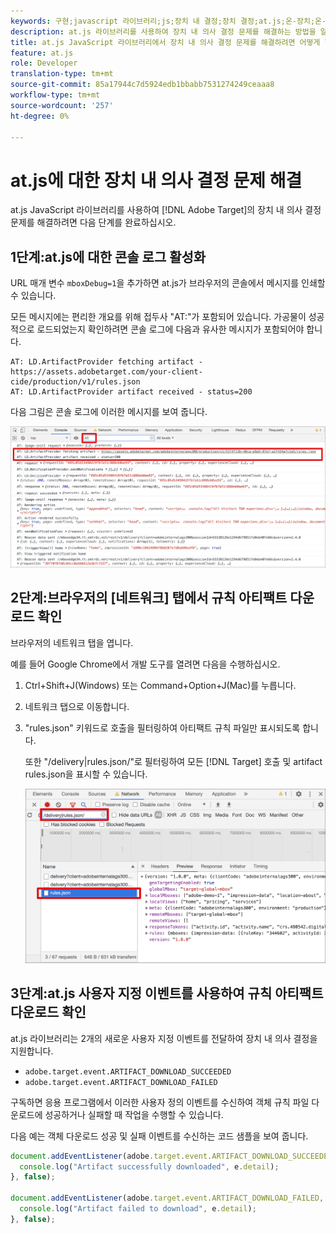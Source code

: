 ```yaml
---
keywords: 구현;javascript 라이브러리;js;장치 내 결정;장치 결정;at.js;온-장치;온-장치;문제 해결;문제 해결
description: at.js 라이브러리를 사용하여 장치 내 의사 결정 문제를 해결하는 방법을 알아봅니다.
title: at.js JavaScript 라이브러리에서 장치 내 의사 결정 문제를 해결하려면 어떻게 합니까?
feature: at.js
role: Developer
translation-type: tm+mt
source-git-commit: 85a17944c7d5924edb1bbabb7531274249ceaaa8
workflow-type: tm+mt
source-wordcount: '257'
ht-degree: 0%

---
```


# at.js에 대한 장치 내 의사 결정 문제 해결

at.js JavaScript 라이브러리를 사용하여 [!DNL Adobe Target]의 장치 내 의사 결정 문제를 해결하려면 다음 단계를 완료하십시오.

## 1단계:at.js에 대한 콘솔 로그 활성화

URL 매개 변수 `mboxDebug=1`을 추가하면 at.js가 브라우저의 콘솔에서 메시지를 인쇄할 수 있습니다.

모든 메시지에는 편리한 개요를 위해 접두사 &quot;AT:&quot;가 포함되어 있습니다. 가공물이 성공적으로 로드되었는지 확인하려면 콘솔 로그에 다음과 유사한 메시지가 포함되어야 합니다.

```
AT: LD.ArtifactProvider fetching artifact - https://assets.adobetarget.com/your-client-cide/production/v1/rules.json
AT: LD.ArtifactProvider artifact received - status=200
```

다음 그림은 콘솔 로그에 이러한 메시지를 보여 줍니다.

![가공물 메시지가 있는 콘솔 로그](/help/c-implementing-target/c-implementing-target-for-client-side-web/on-device-decisioning/assets/browser-console.png)

## 2단계:브라우저의 [네트워크] 탭에서 규칙 아티팩트 다운로드 확인

브라우저의 네트워크 탭을 엽니다.

예를 들어 Google Chrome에서 개발 도구를 열려면 다음을 수행하십시오.

1. Ctrl+Shift+J(Windows) 또는 Command+Option+J(Mac)를 누릅니다.
1. 네트워크 탭으로 이동합니다.
1. &quot;rules.json&quot; 키워드로 호출을 필터링하여 아티팩트 규칙 파일만 표시되도록 합니다.

   또한 &quot;/delivery|rules.json/&quot;로 필터링하여 모든 [!DNL Target] 호출 및 artifact rules.json을 표시할 수 있습니다.

   ![Google Chrome의 네트워크 탭](/help/c-implementing-target/c-implementing-target-for-client-side-web/on-device-decisioning/assets/rule-json.png)

## 3단계:at.js 사용자 지정 이벤트를 사용하여 규칙 아티팩트 다운로드 확인

at.js 라이브러리는 2개의 새로운 사용자 지정 이벤트를 전달하여 장치 내 의사 결정을 지원합니다.

* `adobe.target.event.ARTIFACT_DOWNLOAD_SUCCEEDED`
* `adobe.target.event.ARTIFACT_DOWNLOAD_FAILED`

구독하면 응용 프로그램에서 이러한 사용자 정의 이벤트를 수신하여 객체 규칙 파일 다운로드에 성공하거나 실패할 때 작업을 수행할 수 있습니다.

다음 예는 객체 다운로드 성공 및 실패 이벤트를 수신하는 코드 샘플을 보여 줍니다.

```javascript
document.addEventListener(adobe.target.event.ARTIFACT_DOWNLOAD_SUCCEEDED, function(e) { 
  console.log("Artifact successfully downloaded", e.detail);
}, false);

document.addEventListener(adobe.target.event.ARTIFACT_DOWNLOAD_FAILED, function(e) { 
  console.log("Artifact failed to download", e.detail);
}, false);
```
